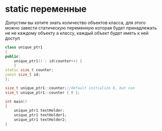# static переменные
Допустим вы хотите знать количество объектов класса, для этого можно завести статическую переменную которая будет принадлежать не не каждому объекту а классу, каждый объект будет иметь к ней доступ

```cpp
class unique_ptr1
{
public:
	unique_ptr1() : id(counter++) {
	}
static size_t counter;
const size_t id;
};

size_t unique_ptr1::counter;//default initialize 0, but can
size_t unique_ptr1::counter { 0 };

int main()
{
	unique_ptr1 textHolder;
	unique_ptr1 textHolder1;
	unique_ptr1 textHolder2;
}
```